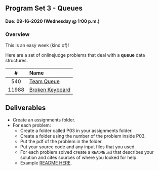 ## Program Set 3 - Queues
#### Due: 09-16-2020 (Wednesday @ 1:00 p.m.)

### Overview

This is an easy week (kind of)!

Here are a set of onlinejudge problems that deal with a **queue** data structures. 

|   #   | Name                                                                                                                             |
| :---: | :------------------------------------------------------------------------------------------------------------------------------- |
|  540  | [Team Queue](https://onlinejudge.org/index.php?option=com_onlinejudge&Itemid=8&category=835&page=show_problem&problem=481)       |
| 11988 | [Broken Keyboard](https://onlinejudge.org/index.php?option=com_onlinejudge&Itemid=8&category=838&page=show_problem&problem=3139) |






## Deliverables

- Create an assignments folder.
- For each problem:
  - Create a folder called P03 in your assignments folder.
  - Create a folder using the number of the problem inside P03.
  - Put the pdf of the problem in the folder.
  - Put your source code and any input files that you used.
  - For each problem solved create a `README.md` that describes your solution and cites sources of where you looked for help.
  - Example [README HERE](../../Resources/03-Readmees/README.md).
